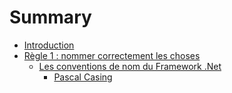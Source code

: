 # Summary

* [Introduction](README.md)
* [Règle 1 : nommer correctement les choses](NameThingsCorrectly/README.md)
  * [Les conventions de nom du Framework .Net](NamingConventionsInFrameworkDotNet/README.md)
    * [Pascal Casing](NamingConventionsInFrameworkDotNet/PascalCasing.md)

